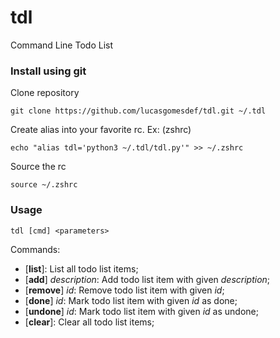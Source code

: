 # tdl
Command Line Todo List

### Install using git
Clone repository
```
git clone https://github.com/lucasgomesdef/tdl.git ~/.tdl
```

Create alias into your favorite rc. Ex: (zshrc)
```
echo "alias tdl='python3 ~/.tdl/tdl.py'" >> ~/.zshrc
```

Source the rc
```
source ~/.zshrc
```

### Usage

```
tdl [cmd] <parameters>
```
Commands:
* [**list**]: List all todo list items;
* [**add**] *description*: Add todo list item with given *description*;
* [**remove**] *id*: Remove todo list item with given *id*;
* [**done**] *id*: Mark todo list item with given *id* as done;
* [**undone**] *id*: Mark todo list item with given *id* as undone;
* [**clear**]: Clear all todo list items;
